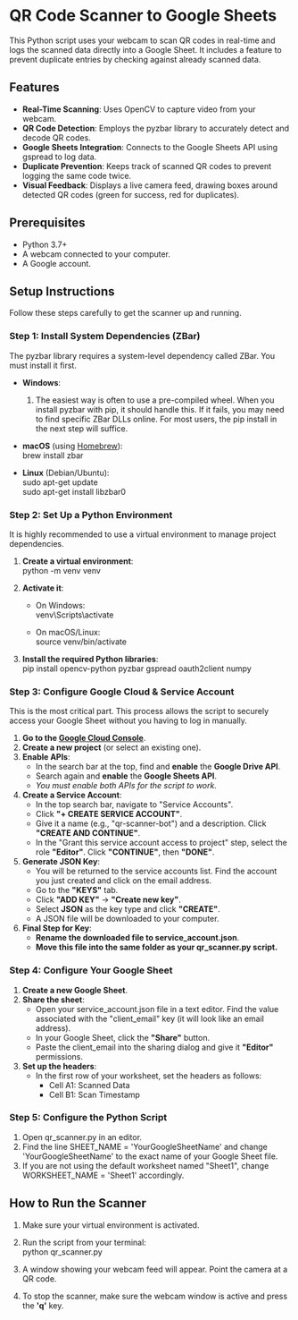 # **QR Code Scanner to Google Sheets**

This Python script uses your webcam to scan QR codes in real-time and logs the scanned data directly into a Google Sheet. It includes a feature to prevent duplicate entries by checking against already scanned data.

## **Features**

* **Real-Time Scanning**: Uses OpenCV to capture video from your webcam.  
* **QR Code Detection**: Employs the pyzbar library to accurately detect and decode QR codes.  
* **Google Sheets Integration**: Connects to the Google Sheets API using gspread to log data.  
* **Duplicate Prevention**: Keeps track of scanned QR codes to prevent logging the same code twice.  
* **Visual Feedback**: Displays a live camera feed, drawing boxes around detected QR codes (green for success, red for duplicates).

## **Prerequisites**

* Python 3.7+  
* A webcam connected to your computer.  
* A Google account.

## **Setup Instructions**

Follow these steps carefully to get the scanner up and running.

### **Step 1: Install System Dependencies (ZBar)**

The pyzbar library requires a system-level dependency called ZBar. You must install it first.

* **Windows**:  
  1. The easiest way is often to use a pre-compiled wheel. When you install pyzbar with pip, it should handle this. If it fails, you may need to find specific ZBar DLLs online. For most users, the pip install in the next step will suffice.  
* **macOS** (using [Homebrew](https://brew.sh/)):  
  brew install zbar

* **Linux** (Debian/Ubuntu):  
  sudo apt-get update  
  sudo apt-get install libzbar0

### **Step 2: Set Up a Python Environment**

It is highly recommended to use a virtual environment to manage project dependencies.

1. **Create a virtual environment**:  
   python \-m venv venv

2. **Activate it**:  
   * On Windows:  
     venv\\Scripts\\activate

   * On macOS/Linux:  
     source venv/bin/activate

3. **Install the required Python libraries**:  
   pip install opencv-python pyzbar gspread oauth2client numpy

### **Step 3: Configure Google Cloud & Service Account**

This is the most critical part. This process allows the script to securely access your Google Sheet without you having to log in manually.

1. **Go to the [Google Cloud Console](https://console.cloud.google.com/)**.  
2. **Create a new project** (or select an existing one).  
3. **Enable APIs**:  
   * In the search bar at the top, find and **enable** the **Google Drive API**.  
   * Search again and **enable** the **Google Sheets API**.  
   * *You must enable both APIs for the script to work.*  
4. **Create a Service Account**:  
   * In the top search bar, navigate to "Service Accounts".  
   * Click **"+ CREATE SERVICE ACCOUNT"**.  
   * Give it a name (e.g., "qr-scanner-bot") and a description. Click **"CREATE AND CONTINUE"**.  
   * In the "Grant this service account access to project" step, select the role **"Editor"**. Click **"CONTINUE"**, then **"DONE"**.  
5. **Generate JSON Key**:  
   * You will be returned to the service accounts list. Find the account you just created and click on the email address.  
   * Go to the **"KEYS"** tab.  
   * Click **"ADD KEY"** \-\> **"Create new key"**.  
   * Select **JSON** as the key type and click **"CREATE"**.  
   * A JSON file will be downloaded to your computer.  
6. **Final Step for Key**:  
   * **Rename the downloaded file to service\_account.json**.  
   * **Move this file into the same folder as your qr\_scanner.py script.**

### **Step 4: Configure Your Google Sheet**

1. **Create a new Google Sheet**.  
2. **Share the sheet**:  
   * Open your service\_account.json file in a text editor. Find the value associated with the "client\_email" key (it will look like an email address).  
   * In your Google Sheet, click the **"Share"** button.  
   * Paste the client\_email into the sharing dialog and give it **"Editor"** permissions.  
3. **Set up the headers**:  
   * In the first row of your worksheet, set the headers as follows:  
     * Cell A1: Scanned Data  
     * Cell B1: Scan Timestamp

### **Step 5: Configure the Python Script**

1. Open qr\_scanner.py in an editor.  
2. Find the line SHEET\_NAME \= 'YourGoogleSheetName' and change 'YourGoogleSheetName' to the exact name of your Google Sheet file.  
3. If you are not using the default worksheet named "Sheet1", change WORKSHEET\_NAME \= 'Sheet1' accordingly.

## **How to Run the Scanner**

1. Make sure your virtual environment is activated.  
2. Run the script from your terminal:  
   python qr\_scanner.py

3. A window showing your webcam feed will appear. Point the camera at a QR code.  
4. To stop the scanner, make sure the webcam window is active and press the **'q'** key.